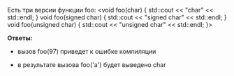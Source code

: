 Есть три версии функции foo:
<void foo(char) { std::cout << "char" << std::endl; }
void foo(signed char) { std::cout << "signed char" << std::endl; }
void foo(unsigned char) { std::cout << "unsigned char" << std::endl; }>

**Ответы:**

* вызов foo(97) приведет к ошибке компиляции

* в результате вызова foo('a') будет выведено char